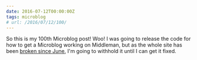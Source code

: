 ```yaml
---
date: 2016-07-12T00:00:00Z
tags: microblog
# url: /2016/07/12/100/
---
```


So this is my 100th Microblog post! Woo! I was going to release the code for how to get a Microblog working on Middleman, but as the whole site has been [broken since June](https://valiantghost.herokuapp.com/2016/06/messing-up/), I'm going to withhold it until I can get it fixed.